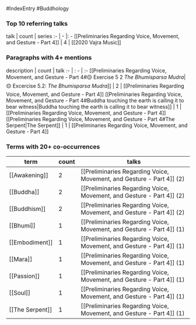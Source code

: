 #IndexEntry #Buddhology

### Top 10 referring talks
talk | count | series
:- | - |: -
[[Preliminaries Regarding Voice, Movement, and Gesture - Part 4]] | 4 | [[2020 Vajra Music]]

### Paragraphs with 4+ mentions
description | count | talk
:- | : - | :-
[[Preliminaries Regarding Voice, Movement, and Gesture - Part 4#🟡 Exercise 5 2 _The Bhumisparsa Mudra_\|🟡 Excercise 5.2: _The Bhumisparsa Mudra_]] | 2 | [[Preliminaries Regarding Voice, Movement, and Gesture - Part 4]]
[[Preliminaries Regarding Voice, Movement, and Gesture - Part 4#Buddha touching the earth is calling it to bear witness\|Buddha touching the earth is calling it to bear witness]] | 1 | [[Preliminaries Regarding Voice, Movement, and Gesture - Part 4]]
[[Preliminaries Regarding Voice, Movement, and Gesture - Part 4#The Serpent\|The Serpent]] | 1 | [[Preliminaries Regarding Voice, Movement, and Gesture - Part 4]]

### Terms with 20+ co-occurrences
term | count | talks
-|-|-
[[Awakening]] | 2 | <span class="counts">[[Preliminaries Regarding Voice, Movement, and Gesture - Part 4]] (2)</span> 
[[Buddha]] | 2 | <span class="counts">[[Preliminaries Regarding Voice, Movement, and Gesture - Part 4]] (2)</span> 
[[Buddhism]] | 2 | <span class="counts">[[Preliminaries Regarding Voice, Movement, and Gesture - Part 4]] (2)</span> 
[[Bhumi]] | 1 | <span class="counts">[[Preliminaries Regarding Voice, Movement, and Gesture - Part 4]] (1)</span> 
[[Embodiment]] | 1 | <span class="counts">[[Preliminaries Regarding Voice, Movement, and Gesture - Part 4]] (1)</span> 
[[Mara]] | 1 | <span class="counts">[[Preliminaries Regarding Voice, Movement, and Gesture - Part 4]] (1)</span> 
[[Passion]] | 1 | <span class="counts">[[Preliminaries Regarding Voice, Movement, and Gesture - Part 4]] (1)</span> 
[[Soul]] | 1 | <span class="counts">[[Preliminaries Regarding Voice, Movement, and Gesture - Part 4]] (1)</span> 
[[The Serpent]] | 1 | <span class="counts">[[Preliminaries Regarding Voice, Movement, and Gesture - Part 4]] (1)</span> 

